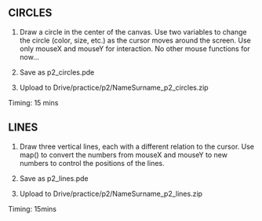 
## CIRCLES
1. Draw a circle in the center of the canvas. Use two variables to change the circle (color, size, etc.) as the cursor moves around the screen.
Use only mouseX and mouseY for interaction. No other mouse functions for now…

2. Save as p2_circles.pde

3. Upload to Drive/practice/p2/NameSurname_p2_circles.zip

Timing: 15 mins




## LINES

1. Draw three vertical lines, each with a different relation to the cursor. Use map() to convert the numbers from mouseX and mouseY to new numbers to control the positions of the lines.

2. Save as p2_lines.pde

3. Upload to Drive/practice/p2/NameSurname_p2_lines.zip

Timing: 15mins

